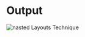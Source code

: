 #  Output

![nasted Layouts Technique](https://github.com/user-attachments/assets/713fd9e0-8419-40a9-9cfd-8f0f943285e7)
